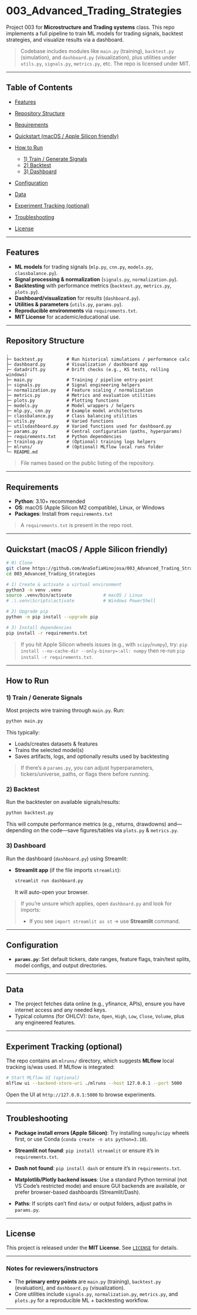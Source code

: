 # 003_Advanced_Trading_Strategies
Project 003 for **Microstructure and Trading systems** class. This repo implements a full pipeline to train ML models for trading signals, backtest strategies, and visualize results via a dashboard.

> Codebase includes modules like `main.py` (training), `backtest.py` (simulation), and `dashboard.py` (visualization), plus utilities under `utils.py`, `signals.py`, `metrics.py`, etc. The repo is licensed under MIT.

---

## Table of Contents

* [Features](#features)
* [Repository Structure](#repository-structure)
* [Requirements](#requirements)
* [Quickstart (macOS / Apple Silicon friendly)](#quickstart-macos--apple-silicon-friendly)
* [How to Run](#how-to-run)

  * [1) Train / Generate Signals](#1-train--generate-signals)
  * [2) Backtest](#2-backtest)
  * [3) Dashboard](#3-dashboard)
* [Configuration](#configuration)
* [Data](#data)
* [Experiment Tracking (optional)](#experiment-tracking-optional)
* [Troubleshooting](#troubleshooting)
* [License](#license)

---

## Features

* **ML models** for trading signals (`mlp.py`, `cnn.py`, `models.py`, `classbalance.py`).
* **Signal processing & normalization** (`signals.py`, `normalization.py`).
* **Backtesting** with performance metrics (`backtest.py`, `metrics.py`, `plots.py`).
* **Dashboard/visualization** for results (`dashboard.py`).
* **Utilities & parameters** (`utils.py`, `params.py`).
* **Reproducible environments** via `requirements.txt`.
* **MIT License** for academic/educational use.

---

## Repository Structure

```
.
├─ backtest.py         # Run historical simulations / performance calc
├─ dashboard.py        # Visualization / dashboard app
├─ datadrift.py        # Drift checks (e.g., KS tests, rolling windows)
├─ main.py             # Training / pipeline entry-point
├─ signals.py          # Signal engineering helpers
├─ normalization.py    # Feature scaling / normalization
├─ metrics.py          # Metrics and evaluation utilities
├─ plots.py            # Plotting functions
├─ models.py           # Model wrappers / helpers
├─ mlp.py, cnn.py      # Example model architectures
├─ classbalance.py     # Class balancing utilities
├─ utils.py            # Varied functions
├─ utilsdashboard.py   # Varied functions used for dashboard.py
├─ params.py           # Central configuration (paths, hyperparams)
├─ requirements.txt    # Python dependencies
├─ trainlog.py         # (Optional) training logs helpers
├─ mlruns/             # (Optional) MLflow local runs folder
└─ README.md
```

> File names based on the public listing of the repository.

---

## Requirements

* **Python**: 3.10+ recommended
* **OS**: macOS (Apple Silicon M2 compatible), Linux, or Windows
* **Packages**: Install from `requirements.txt`

> A `requirements.txt` is present in the repo root.

---

## Quickstart (macOS / Apple Silicon friendly)

```bash
# 0) Clone
git clone https://github.com/AnaSofiaHinojosa/003_Advanced_Trading_Strategies.git
cd 003_Advanced_Trading_Strategies

# 1) Create & activate a virtual environment
python3 -m venv .venv
source .venv/bin/activate            # macOS / Linux
# .\.venv\Scripts\activate           # Windows PowerShell

# 2) Upgrade pip
python -m pip install --upgrade pip

# 3) Install dependencies
pip install -r requirements.txt
```

> If you hit Apple Silicon wheels issues (e.g., with `scipy`/`numpy`), try:
> `pip install --no-cache-dir --only-binary=:all: numpy` then re-run `pip install -r requirements.txt`.

---

## How to Run

### 1) Train / Generate Signals

Most projects wire training through `main.py`. Run:

```bash
python main.py
```

This typically:

* Loads/creates datasets & features
* Trains the selected model(s)
* Saves artifacts, logs, and optionally results used by backtesting

> If there’s a `params.py`, you can adjust hyperparameters, tickers/universe, paths, or flags there before running.

### 2) Backtest

Run the backtester on available signals/results:

```bash
python backtest.py
```

This will compute performance metrics (e.g., returns, drawdowns) and—depending on the code—save figures/tables via `plots.py` & `metrics.py`.

### 3) Dashboard

Run the dashboard (`dashboard.py`) using Streamlit:

* **Streamlit app** (if the file imports `streamlit`):

  ```bash
  streamlit run dashboard.py
  ```

  It will auto-open your browser.

> If you’re unsure which applies, open `dashboard.py` and look for imports:
>
> * If you see `import streamlit as st` → use **Streamlit** command.

---

## Configuration

* **`params.py`**: Set default tickers, date ranges, feature flags, train/test splits, model configs, and output directories.

---

## Data

* The project fetches data online (e.g., yfinance, APIs), ensure you have internet access and any needed keys.
* Typical columns (for OHLCV): `Date`, `Open`, `High`, `Low`, `Close`, `Volume`, plus any engineered features.

---

## Experiment Tracking (optional)

The repo contains an `mlruns/` directory, which suggests **MLflow** local tracking is/was used. If MLflow is integrated:

```bash
# Start MLflow UI (optional)
mlflow ui --backend-store-uri ./mlruns --host 127.0.0.1 --port 5000
```

Open the UI at `http://127.0.0.1:5000` to browse experiments.

---

## Troubleshooting

* **Package install errors (Apple Silicon)**:
  Try installing `numpy`/`scipy` wheels first, or use Conda (`conda create -n ats python=3.10`).

* **Streamlit not found**:
  `pip install streamlit` or ensure it’s in `requirements.txt`.

* **Dash not found**:
  `pip install dash` or ensure it’s in `requirements.txt`.

* **Matplotlib/Plotly backend issues**:
  Use a standard Python terminal (not VS Code’s restricted mode) and ensure GUI backends are available, or prefer browser-based dashboards (Streamlit/Dash).

* **Paths**:
  If scripts can’t find `data/` or output folders, adjust paths in `params.py`.

---

## License

This project is released under the **MIT License**. See [`LICENSE`](./LICENSE) for details.

---

### Notes for reviewers/instructors

* The **primary entry points** are `main.py` (training), `backtest.py` (evaluation), and `dashboard.py` (visualization).
* Core utilities include `signals.py`, `normalization.py`, `metrics.py`, and `plots.py` for a reproducible ML + backtesting workflow.

---
